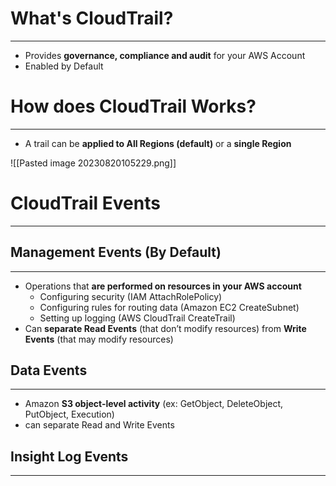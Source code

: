 # What's CloudTrail?
---

* Provides **governance, compliance and audit** for your AWS Account
* Enabled by Default

# How does CloudTrail Works?
---

* A trail can be **applied to All Regions (default)** or a **single Region**

![[Pasted image 20230820105229.png]]

# CloudTrail Events
---

## Management Events (By Default)
---

 * Operations that **are performed on resources in your AWS account**
	 * Configuring security (IAM AttachRolePolicy)
	 * Configuring rules for routing data (Amazon EC2 CreateSubnet)
	 * Setting up logging (AWS CloudTrail CreateTrail)
 * Can **separate Read Events** (that don’t modify resources) from **Write Events** (that may modify resources)

## Data Events
---

* Amazon **S3 object-level activity** (ex: GetObject, DeleteObject, PutObject, Execution)
* can separate Read and Write Events

## Insight Log Events
---

